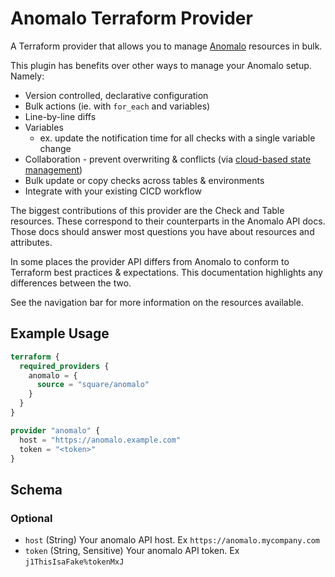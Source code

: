 # Anomalo Terraform Provider

A Terraform provider that allows you to manage [Anomalo](https://docs.anomalo.com/introduction/readme) resources in bulk.

This plugin has benefits over other ways to manage your Anomalo setup. Namely:

- Version controlled, declarative configuration
- Bulk actions (ie. with `for_each` and variables)
- Line-by-line diffs
- Variables
  - ex. update the notification time for all checks with a single variable change
- Collaboration - prevent overwriting & conflicts (via [cloud-based state management](https://developer.hashicorp.com/terraform/language/state/remote))
- Bulk update or copy checks across tables & environments
- Integrate with your existing CICD workflow

The biggest contributions of this provider are the Check and Table resources. These correspond to their counterparts in the Anomalo API docs. Those docs should answer most questions you have about resources and attributes.

In some places the provider API differs from Anomalo to conform to Terraform best practices & expectations. This documentation highlights any differences between the two.

See the navigation bar for more information on the resources available.

## Example Usage

```terraform
terraform {
  required_providers {
    anomalo = {
      source = "square/anomalo"
    }
  }
}

provider "anomalo" {
  host = "https://anomalo.example.com"
  token = "<token>"
}
```

<!-- schema generated by tfplugindocs -->
## Schema

### Optional

- `host` (String) Your anomalo API host. Ex `https://anomalo.mycompany.com`
- `token` (String, Sensitive) Your anomalo API token. Ex `j1ThisIsaFake%tokenMxJ`



